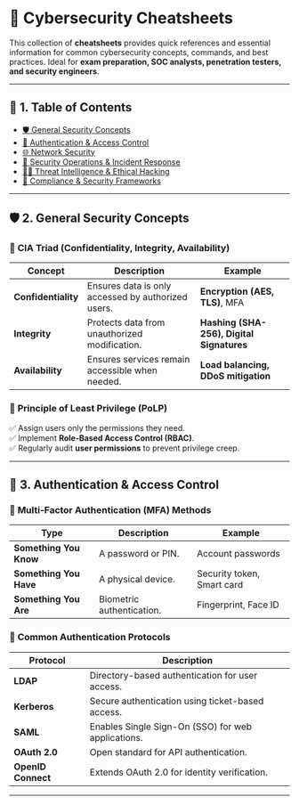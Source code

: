# 📌 **Cybersecurity Cheatsheets**

This collection of **cheatsheets** provides quick references and essential information for common cybersecurity concepts, commands, and best practices. Ideal for **exam preparation, SOC analysts, penetration testers, and security engineers**.

---

## 📖 **1. Table of Contents**

- [🛡️ General Security Concepts](#-general-security-concepts)
- [🔐 Authentication & Access Control](#-authentication--access-control)
- [🌐 Network Security](#-network-security)
- [📜 Security Operations & Incident Response](#-security-operations--incident-response)
- [🕵️‍♂️ Threat Intelligence & Ethical Hacking](#-threat-intelligence--ethical-hacking)
- [📝 Compliance & Security Frameworks](#-compliance--security-frameworks)

---

## 🛡️ **2. General Security Concepts**

### 🔹 **CIA Triad** (Confidentiality, Integrity, Availability)
| Concept | Description | Example |
|---------|------------|---------|
| **Confidentiality** | Ensures data is only accessed by authorized users. | **Encryption (AES, TLS)**, MFA |
| **Integrity** | Protects data from unauthorized modification. | **Hashing (SHA-256), Digital Signatures** |
| **Availability** | Ensures services remain accessible when needed. | **Load balancing, DDoS mitigation** |

### 🔹 **Principle of Least Privilege (PoLP)**
✅ Assign users only the permissions they need.  
✅ Implement **Role-Based Access Control (RBAC)**.  
✅ Regularly audit **user permissions** to prevent privilege creep.

---

## 🔐 **3. Authentication & Access Control**

### 🔹 **Multi-Factor Authentication (MFA) Methods**
| Type | Description | Example |
|------|------------|---------|
| **Something You Know** | A password or PIN. | Account passwords |
| **Something You Have** | A physical device. | Security token, Smart card |
| **Something You Are** | Biometric authentication. | Fingerprint, Face ID |

### 🔹 **Common Authentication Protocols**
| Protocol | Description |
|----------|------------|
| **LDAP** | Directory-based authentication for user access. |
| **Kerberos** | Secure authentication using ticket-based access. |
| **SAML** | Enables Single Sign-On (SSO) for web applications. |
| **OAuth 2.0** | Open standard for API authentication. |
| **OpenID Connect** | Extends OAuth 2.0 for identity verification. |

---
